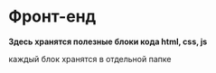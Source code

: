 # Фронт-енд
**Здесь хранятся полезные блоки кода html, css, js**

каждый блок хранятся в отдельной папке
